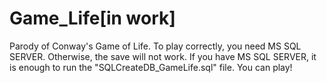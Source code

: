 # Game_Life[in work]
Parody of Conway's Game of Life.
To play correctly, you need MS SQL SERVER. Otherwise, the save will not work. If you have MS SQL SERVER, it is enough to run the "SQLCreateDB_GameLife.sql" file. You can play!
